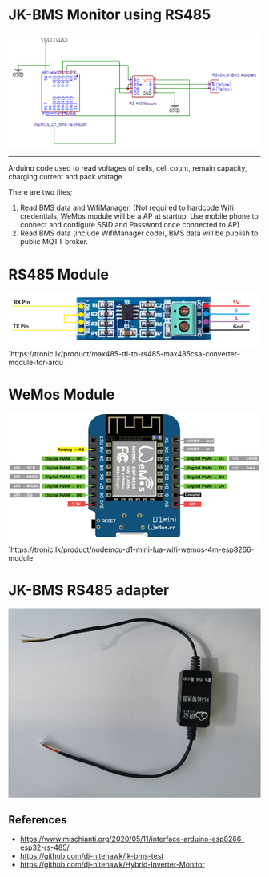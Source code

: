 # JK-BMS Monitor using RS485

<img src="JK-BMS-and-Wemos.png"/>

---
Arduino code used to read voltages of cells, cell count, remain capacity, charging current and pack voltage.

There are two files;
1. Read BMS data and WifiManager, (Not required to hardcode Wifi credentials, WeMos module will be a AP at startup. Use mobile phone to connect and configure SSID and Password once connected to AP)
2. Read BMS data (include WifiManager code), BMS data will be publish to public MQTT broker.

# RS485 Module
<img src="rs485_module.jpeg"/>
`https://tronic.lk/product/max485-ttl-to-rs485-max485csa-converter-module-for-ardu`

# WeMos Module
<img src="WeMosD1Mini_pinout.png"/>
`https://tronic.lk/product/nodemcu-d1-mini-lua-wifi-wemos-4m-esp8266-module`

# JK-BMS RS485 adapter
<img src="JK RS485 adapter.jpg"/>

## References

* https://www.mischianti.org/2020/05/11/interface-arduino-esp8266-esp32-rs-485/
* https://github.com/dj-nitehawk/jk-bms-test
* https://github.com/dj-nitehawk/Hybrid-Inverter-Monitor
